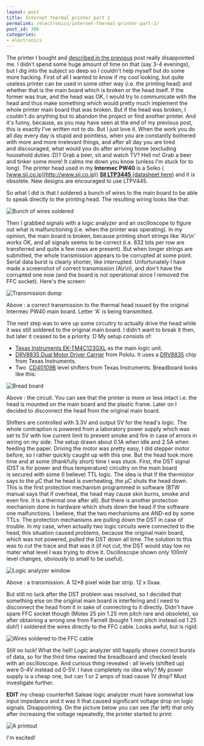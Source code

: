 ```yaml
---
layout: post
title: Internet thermal printer part 2
permalink: /electronics/internet-thermal-printer-part-2/
post_id: 396
categories: 
- electronics
---
```


The printer I bought and 
[described in the previous](http://www.iwasz.pl/electronics/internet-thermal-printer/) post really disappointed me. I didn't spend some huge amount of time on that (say 3-4 evenings), but I dig into the subject so deep so I couldn't help myself but do some more hacking. First of all I wanted to know if my cool looking, but quite useless printer can be used in some other way (i.e. the printing head) and whether that is the main board which is broken or the head itself. If the former was true, and the head was OK, I would try to communicate with the head and thus make something which would pretty much implement the whole printer main board that was broken. But if the head was broken, I couldn't do anything but to abandon the project or find another printer. And it's funny, because, as you may have seen at the end of my previous post, this is exactly I've written not to do. But I just love it. When the work you do all day every day is stupid and pointless, when you are constantly bothered with more and more irrelevant things, and after all day you are tired and discouraged, what would you do after arriving home (excluding household duties :D)? Grab a beer, sit and watch TV? Hell no! Grab a beer and tinker some more! It calms me down you know (unless I'm stuck for to long). The printer head used in my 
**Intermec PW40**
 is a Seiko (
[www.sii.co.jp](http://www.sii.co.jp)) 
[**SII 
LTP3445**
(datasheet here)](http://zival.ru/sites/default/files/download/ltp3445.pdf) and it is obsolete. New designs are encouraged to use LTPV445.

So what I did is that I soldered a bunch of wires to the main board to be able to speak directly to the printing head. The resulting wiring looks like that:

![Bunch of wires soldered](/blog/assets/IMG_20140708_010418-225x300.jpg)

Then I grabbed signals with a logic analyzer and an oscilloscope to figure out what is malfunctioning (i.e. when the printer was operating). In my opinion, the main board is broken, because printing short strings like 'A\r\n' works OK, and all signals seems to be correct (i.e. 832 bits per row are transferred and quite a few rows are present). But when longer strings are submitted, the whole transmission appears to be corrupted at some point. Serial data burst is clearly shorter, like interrupted. Unfortunately I have made a screenshot of correct transmission (A\r\n), and don't have the corrupted one now (and the board is not operational since I removed the FFC socket). Here's the screen:

![Transmission dump](/blog/assets/screenshot-300x183.png)

Above : a correct transmission to the thermal head issued by the original Intermec PW40 main board. Letter 'A' is being transmitted.

The next step was to wire up some circuitry to actually drive the head while it was still soldered to the original main board. I didn't want to break it then, but later it ceased to be a priority :D My setup consists of:

* [Texas Instruments EK-TM4C123GXL](http://www.ti.com/tool/ek-tm4c123gxl) as the main logic unit.	
* [DRV8835 Dual Motor Driver Carrier](http://www.pololu.com/product/2135) from Pololu. It uses a 
[DRV8835](http://www.ti.com/product/drv8835) chip from Texas Instruments.	
* Two 
[CD40109B](http://www.ti.com/product/cd40109b) level shifters from Texas Instruments. Breadboard looks like this:

![Bread board](/blog/assets/IMG_20140708_000707-225x300.jpg)

Above : the circuit. You can see that the printer is more or less intact i.e. the head is mounted on the main board and the plastic frame. Later on I decided to disconnect the head from the original main board.

Shifters are controlled with 3.3V and output 5V for the head's logic. The whole contraption is powered from a laboratory power supply which was set to 5V with low current limit to prevent smoke and fire in case of errors in wiring on my side. The setup drawn about 0.1A when idle and 2.5A when feeding the paper. Driving the motor was pretty easy, I did stepper motor before, so I rather quickly caught up with this one. But the head took more time and at some (thankfully short) time I was stuck. First, the DST signal (DST is for power and thus temperature) circuitry on the main board is secured with some (I believe) TTL logic. The idea is that if the thermistor says to the µC that he head is overheating, the µC shuts the head down. This is the first protection mechanism programmed in software (BTW manual says that if overheat, the head may cause skin burns, smoke and even fire. It is a thermal one after all). But there is another protection mechanism done in hardware which shuts down the head if the software one malfunctions. I believe, that the two mechanisms are AND-ed by some TTLs. The protection mechanisms are pulling down the DST in case of trouble. In my case, when actually two logic circuits were connected to the head, this situation caused problems, because the original main board, which was not powered, pulled the DST down all time. The solution to this was to cut the trace and that was it (if not cut, the DST would stay low no mater what level I was trying to drive it. Oscilloscope shown only 100mV level changes, obviously to small to be useful).

![Logic analyzer window](/blog/assets/screenshot1-300x183.png)

Above : a transmission. A 12*8 pixel wide bar strip. 12 x 0xaa.

But still no luck after the DST problem was resolved, so I decided that something else on the original main board is interfering and I need to disconnect the head from it in sake of connecting to it directly. Didn't have spare FFC socket though (Molex 25 pin 1.25 mm pitch rare and obsolete), so after obtaining a wrong one from Farnell (bought 1 mm pitch instead od 1.25 duh!) I soldered the wires directly to the FFC cable. Looks awful, but is rigid:

![Wires soldered to the FFC cable](/blog//assets/IMG_20140711_233318-300x225.jpg)

Still no luck! What the hell! Logic analyzer still happily shows correct bursts of data, so for the third time rewired the breadboard and checked levels with an oscilloscope. And curious thing revealed : all levels (shifted up) were 0-4V instead od 0-5V. I have completely no idea why? My power supply is a cheap one, but can 1 or 2 amps of load cause 1V drop? Must investigate further. 

**EDIT**
 my cheap counterfeit Saleae logic analyzer must have somewhat low input impedance and it was it that caused significant voltage drop on logic signals. Disappointing. On the picture below you can see (far left) that only after increasing the voltage repeatedly, the printer started to print:

![A printout](/blog/assets/ltp3445-first-success-1024x215.jpg)

I'm excited!
